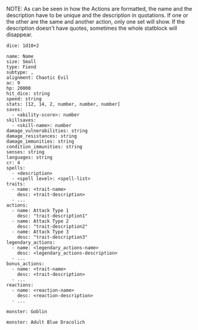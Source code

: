 NOTE: As can be seen in how the Actions are formatted, the name and the description have to be unique and the description in quotations. If one or the other are the same and another action, only one set will show. If the description doesn't have quotes, sometimes the whole statblock will disappear.

`dice: 1d10+2`
```statblock
name: Name
size: Small
type: Fiend
subtype: ,
alignment: Chaotic Evil
ac: 9
hp: 20000
hit_dice: string
speed: string
stats: [12, 14, 2, number, number, number]
saves:
  - <ability-score>: number
skillsaves:
  - <skill-name>: number
damage_vulnerabilities: string
damage_resistances: string
damage_immunities: string
condition_immunities: string
senses: string
languages: string
cr: 4
spells:
  - <description>
  - <spell level>: <spell-list>
traits:
  - name: <trait-name>
    desc: <trait-description>
  - ...
actions:
  - name: Attack Type 1
    desc: "trait-description1"
  - name: Attack Type 2
    desc: "trait-description2"
  - name: Attack Type 3
    desc: "trait-description3"
legendary_actions:
  - name: <legendary_actions-name>
    desc: <legendary_actions-description>
  - ...
bonus_actions:
  - name: <trait-name>
    desc: <trait-description>
  - ...
reactions:
  - name: <reaction-name>
    desc: <reaction-description>
  - ...
```



```statblock
monster: Goblin
```

```statblock
monster: Adult Blue Dracolich
```

